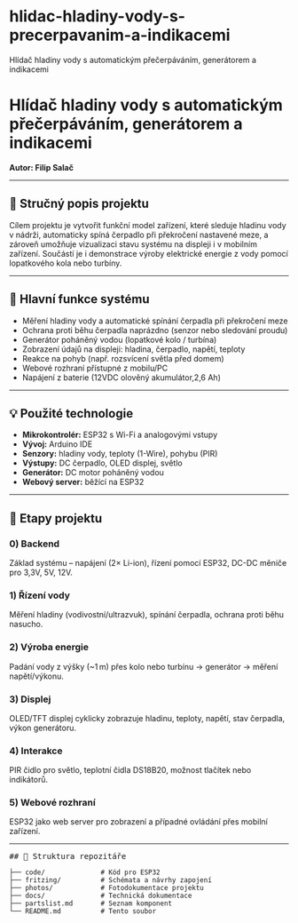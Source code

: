 # hlidac-hladiny-vody-s-precerpavanim-a-indikacemi
Hlídač hladiny vody s automatickým přečerpáváním, generátorem a indikacemi

# Hlídač hladiny vody s automatickým přečerpáváním, generátorem a indikacemi

**Autor: Filip Salač**

---

## 📝 Stručný popis projektu

Cílem projektu je vytvořit funkční model zařízení, které sleduje hladinu vody v nádrži, automaticky spíná čerpadlo při překročení nastavené meze, a zároveň umožňuje vizualizaci stavu systému na displeji i v mobilním zařízení. Součástí je i demonstrace výroby elektrické energie z vody pomocí lopatkového kola nebo turbíny.

---

## 🔧 Hlavní funkce systému

- Měření hladiny vody a automatické spínání čerpadla při překročení meze
- Ochrana proti běhu čerpadla naprázdno (senzor nebo sledování proudu)
- Generátor poháněný vodou (lopatkové kolo / turbína)
- Zobrazení údajů na displeji: hladina, čerpadlo, napětí, teploty
- Reakce na pohyb (např. rozsvícení světla před domem)
- Webové rozhraní přístupné z mobilu/PC
- Napájení z baterie (12VDC olověný akumulátor,2,6 Ah)

---

## 💡 Použité technologie

- **Mikrokontrolér:** ESP32 s Wi-Fi a analogovými vstupy
- **Vývoj:** Arduino IDE
- **Senzory:** hladiny vody, teploty (1-Wire), pohybu (PIR)
- **Výstupy:** DC čerpadlo, OLED displej, světlo
- **Generátor:** DC motor poháněný vodou
- **Webový server:** běžící na ESP32

---

## 📆 Etapy projektu

### 0) Backend
Základ systému – napájení (2× Li-ion), řízení pomocí ESP32, DC-DC měniče pro 3,3V, 5V, 12V.

### 1) Řízení vody
Měření hladiny (vodivostní/ultrazvuk), spínání čerpadla, ochrana proti běhu nasucho.

### 2) Výroba energie
Padání vody z výšky (~1 m) přes kolo nebo turbínu → generátor → měření napětí/výkonu.

### 3) Displej
OLED/TFT displej cyklicky zobrazuje hladinu, teploty, napětí, stav čerpadla, výkon generátoru.

### 4) Interakce
PIR čidlo pro světlo, teplotní čidla DS18B20, možnost tlačítek nebo indikátorů.

### 5) Webové rozhraní
ESP32 jako web server pro zobrazení a případné ovládání přes mobilní zařízení.

---

<pre>
## 📁 Struktura repozitáře
<code>
├── code/              # Kód pro ESP32
├── fritzing/          # Schémata a návrhy zapojení
├── photos/            # Fotodokumentace projektu
├── docs/              # Technická dokumentace
├── partslist.md       # Seznam komponent
└── README.md          # Tento soubor
</code>
</pre>
